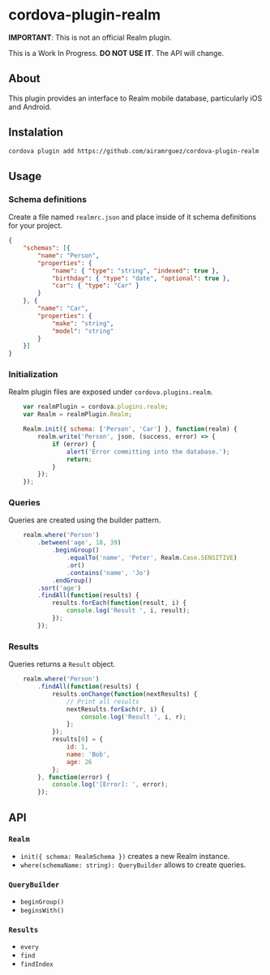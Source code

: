 # cordova-plugin-realm
__IMPORTANT__: This is not an official Realm plugin.

This is a Work In Progress. **DO NOT USE IT**. The API will change.

## About
This plugin provides an interface to Realm mobile database, particularly iOS and Android.

## Instalation
```sh
cordova plugin add https://github.com/airamrguez/cordova-plugin-realm
```

## Usage

### Schema definitions

Create a file named `realmrc.json` and place inside of it schema definitions for your project.
```json
{
	"schemas": [{
		"name": "Person",
		"properties": {
			"name": { "type": "string", "indexed": true },
			"birthday": { "type": "date", "optional": true },
			"car": { "type": "Car" }
		}
	}, {
		"name": "Car",
		"properties": {
			"make": "string",
			"model": "string"
		}
	}]
}
```

### Initialization

Realm plugin files are exposed under `cordova.plugins.realm`. 
```js
	var realmPlugin = cordova.plugins.realm;
	var Realm = realmPlugin.Realm;

	Realm.init({ schema: ['Person', 'Car'] }, function(realm) {
		realm.write('Person', json, (success, error) => {
			if (error) {
				alert('Error committing into the database.');
				return;
			}
		});
	});
```
### Queries
Queries are created using the builder pattern.

```js
	realm.where('Person')
		.between('age', 18, 39)
			.beginGroup()
				.equalTo('name', 'Peter', Realm.Case.SENSITIVE)
				.or()
				.contains('name', 'Jo')
			.endGroup()
		.sort('age')
		.findAll(function(results) {
			results.forEach(function(result, i) {
				console.log('Result ', i, result);
			});
		});
```

### Results
Queries returns a `Result` object.

```js
	realm.where('Person')
		.findAll(function(results) {
			results.onChange(function(nextResults) {
				// Print all results
				nextResults.forEach(r, i) {
					console.log('Result ', i, r);
				};
			});
			results[0] = {
				id: 1,
				name: 'Bob',
				age: 26
			};
		}, function(error) {
			console.log('[Error]: ', error);
		});
```

## API

### `Realm`
  - `init({ schema: RealmSchema })` creates a new Realm instance.
  - `where(schemaName: string): QueryBuilder` allows to create queries.

### `QueryBuilder`
  - `beginGroup()`
  - `beginsWith()`

### `Results`
  - `every`
  - `find`
  - `findIndex`